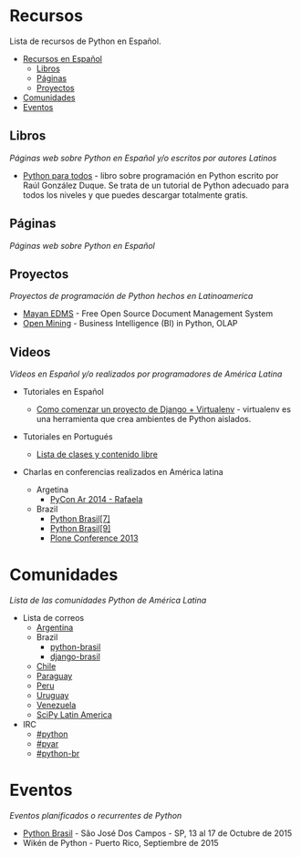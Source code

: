 # Recursos

Lista de recursos de Python en Español.

- [Recursos en Español](#recursos)
    - [Libros](#libros)
    - [Páginas](#páginas)
    - [Proyectos](#proyectos)
- [Comunidades](#comunidades)
- [Eventos](#eventos)

## Libros

*Páginas web sobre Python en Español y/o escritos por autores Latinos*

* [Python para todos](http://mundogeek.net/tutorial-python/) - libro sobre programación en Python escrito por Raúl González Duque. Se trata de un tutorial de Python adecuado para todos los niveles y que puedes descargar totalmente gratis.

## Páginas

*Páginas web sobre Python en Español*

## Proyectos

*Proyectos de programación de Python hechos en Latinoamerica*

* [Mayan EDMS](https://github.com/mayan-edms/mayan-edms) - Free Open Source Document Management System
* [Open Mining](https://github.com/avelino/mining) -  Business Intelligence (BI) in Python, OLAP

## Videos

*Videos en Español y/o realizados por programadores de América Latina*

* Tutoriales en Español
	* [Como comenzar un proyecto de Django + Virtualenv](https://www.youtube.com/watch?v=U-WS3n5cDUo) - virtualenv es una herramienta que crea ambientes de Python aislados.
* Tutoriales en Portugués
	* [Lista de clases y contenido libre](https://github.com/erichideki/video-aulas-gratuitas)

* Charlas en conferencias realizados en América latina
	* Argetina
		- [PyCon Ar 2014 - Rafaela](https://www.youtube.com/channel/UCa8tmvBoe5L6BGmRcQHF8qw/videos)
	* Brazil
		- [Python Brasil[7]](https://www.youtube.com/playlist?list=PLqjh1U8eZaP4GVDc2sB-nbZdim13rUU74)
		- [Python Brasil[9]](https://www.youtube.com/playlist?list=PLqjh1U8eZaP6TM0tCdLVeiB0LTBkaEBai)
		- [Plone Conference 2013 ](https://www.youtube.com/playlist?list=PLqjh1U8eZaP4QiTZlx4XFKIannYcMr_am)

# Comunidades

*Lista de las comunidades Python de América Latina*

* Lista de correos
	* [Argentina](https://groups.google.com/forum/#!forum/pythonargentina)
	* Brazil
		* [python-brasil](https://groups.google.com/forum/#!forum/python-brasil)
		* [django-brasil](https://groups.google.com/forum/#!forum/django-brasil)
	* [Chile](https://groups.google.com/forum/#!forum/pythonchile)
	* [Paraguay](https://groups.google.com/forum/#!forum/python-paraguay)
	* [Peru](https://groups.google.com/forum/#!forum/python-peru)
	* [Uruguay](https://groups.google.com/forum/#!forum/pyuy)
	* [Venezuela](https://groups.google.com/forum/#!forum/python-venezuela)
	* [SciPy Latin America](https://groups.google.com/forum/#!forum/scipyla)
* IRC
	* [#python](http://webchat.freenode.net/?channels=pythonlatino)
	* [#pyar](http://webchat.freenode.net/?channels=pyar)
	* [#python-br](http://webchat.freenode.net/?channels=python-br)

# Eventos

*Eventos planificados o recurrentes de Python*

* [Python Brasil](http://pythonbrasil.org.br/) - São José Dos Campos - SP, 13 al 17 de Octubre de 2015
* Wikén de Python - Puerto Rico, Septiembre de 2015

